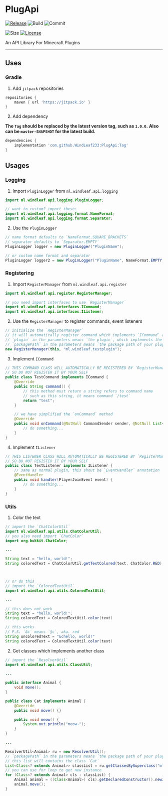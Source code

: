 # PlugApi
[![Release](https://jitpack.io/v/WindLeaf233/PlugApi.svg)](https://jitpack.io/#WindLeaf233/PlugApi)
![Build](https://img.shields.io/github/workflow/status/WindLeaf233/PlugApi/Java%20CI%20with%20Gradle)
![Commit](https://img.shields.io/github/last-commit/WindLeaf233/PlugApi)

![Size](https://img.shields.io/github/repo-size/WindLeaf233/PlugApi)
[![License](https://img.shields.io/github/license/WindLeaf233/PlugApi)](https://choosealicense.com/licenses/gpl-3.0/)


An API Library For Minecraft Plugins

---

## Uses
### Gradle
1. Add `jitpack` repositories
```groovy
repositories {
    maven { url 'https://jitpack.io' }
}
```
2. Add dependency

**The `Tag` should be replaced by the latest version tag, such as `1.0.0`.**
**Also can be `master-SNAPSHOT` for the latest build.**
```groovy
dependencies {
    implementation 'com.github.WindLeaf233:PlugApi:Tag'
}
```

## Usages
### Logging
1. Import `PluginLogger` from `ml.windleaf.api.logging`
```java
import ml.windleaf.api.logging.PluginLogger;

// want to custom? import these:
import ml.windleaf.api.logging.format.NameFormat;
import ml.windleaf.api.logging.format.Separator;
```
2. Use the `PluginLogger`
```java
// name format defaults to `NameFormat.SQUARE_BRACKETS`
// separator defaults to `Separator.EMPTY`
PluginLogger logger = new PluginLogger("PluginName");

// or custom name format and separator
PluginLogger logger2 = new PluginLogger("PluginName", NameFormat.EMPTY, Separator.SINGLE_ARROW);
```

### Registering
1. Import `RegisterManager` from `ml.windleaf.api.register`
```java
import ml.windleaf.api.register.RegisterManager;

// you need import interfaces to use `RegisterManager`
import ml.windleaf.api.interfaces.ICommand;
import ml.windleaf.api.interfaces.IListener;
```
2. Use the `RegisterManager` to register commands, event listeners
```java
// initialize the `RegisterManager`
// it will automatically register command which implements `ICommand` and listener which implements `IListener`
// `plugin` in the parameters means `the plugin`, which implements the `JavaPlugin`
// `packagePath` in the parameters means `the package path of your plugin`, such as below
new RegisterManager(this, "ml.windleaf.testplugin");
```
3. Implement `ICommand`
```java
// THIS COMMAND CLASS WILL AUTOMATICALLY BE REGISTERED BY `RegisterManager`
// SO DO NOT REGISTER IT BY YOUR SELF
public class TestCommand implements ICommand {
    @Override
    public String command() {
        // this method must return a string refers to command name
        // such as this string, it means command `/test`
        return "test";
    }

    // we have simplified the `onCommand` method
    @Override
    public void onCommand(@NotNull CommandSender sender, @NotNull List<String> args) {
        // do something...
    }
}
```
4. Implement `IListener`
```java
// THIS LISTENER CLASS WILL AUTOMATICALLY BE REGISTERED BY `RegisterManager`
// SO DO NOT REGISTER IT BY YOUR SELF
public class TestListener implements IListener {
    // same as normal plugin, this shout be `EventHandler` annotation
    @EventHandler
    public void handler(PlayerJoinEvent event) {
        // do something...
    }
}
```
### Utils
1. Color the text
```java
// import the `ChatColorUtil`
import ml.windleaf.api.utils.ChatColorUtil;
// you also need import `ChatColor`
import org.bukkit.ChatColor;

...

String text = "hello, world!";
String coloredText = ChatColorUtil.getTextColored(text, ChatColor.RED);



// or do this
// import the `ColoredTextUtil`
import ml.windleaf.api.utils.ColoredTextUtil;

...

// this does not work
String text = "hello, world!";
String coloredText = ColoredTextUtil.color(text)

// this works
// P.S. `&c` means `§c`, aka. red
String uncoloredText = "&chello, world!"
String coloredText = ColoredTextUtil.color(text)
```
2. Get classes which implements another class
```java
// import the `ResolverUtil`
import ml.windleaf.api.utils.ClassUtil;

...

public interface Animal {
    void move();
}

public class Cat implements Animal {
    @Override
    public void move() {}

    public void meow() {
        System.out.println("meow~");
    }
}

...

ResolverUtil<Animal> ru = new ResolverUtil();
// `packagePath` in the parameters means `the package path of your plugin`, such as below
// this list will contains the class `Cat`
List<Class<? extends Animal>> classList = ru.getClassesBySuperclass("ml.windleaf.test");
// you can use for loop to get new instance
for (Class<? extends Animal> cls : classList) {
    Animal animal = ((Class<Animal>) cls).getDeclaredConstructor().newInstance();
    animal.move();
}
```
